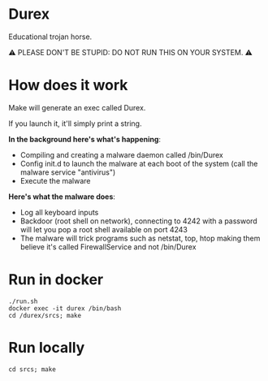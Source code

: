 # Durex
Educational trojan horse.

:warning: PLEASE DON'T BE STUPID: DO NOT RUN THIS ON YOUR SYSTEM. :warning:
# How does it work
Make will generate an exec called Durex.

If you launch it, it'll simply print a string. 

**In the background here's what's happening**:
* Compiling and creating a malware daemon called /bin/Durex
* Config init.d to launch the malware at each boot of the system (call the malware service "antivirus")
* Execute the malware

**Here's what the malware does**:
* Log all keyboard inputs
* Backdoor (root shell on network), connecting to 4242 with a password will let you pop a root shell available on port 4243 
* The malware will trick programs such as netstat, top, htop making them believe it's called FirewallService and not /bin/Durex

# Run in docker
```
./run.sh
docker exec -it durex /bin/bash 
cd /durex/srcs; make
```
# Run locally
```
cd srcs; make
```
